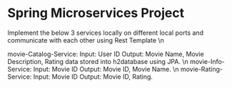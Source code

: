 # Spring Microservices Project

Implement the below 3 services locally on different local ports and communicate with each other using Rest Template \n

movie-Catalog-Service: Input: User ID Output: Movie Name, Movie Description, Rating data stored into h2database using JPA. \n
movie-Info-Service: Input: Movie ID Output: Movie ID, Movie Name. \n
movie-Rating-Service: Input: Movie ID Output: Movie ID, Rating.
